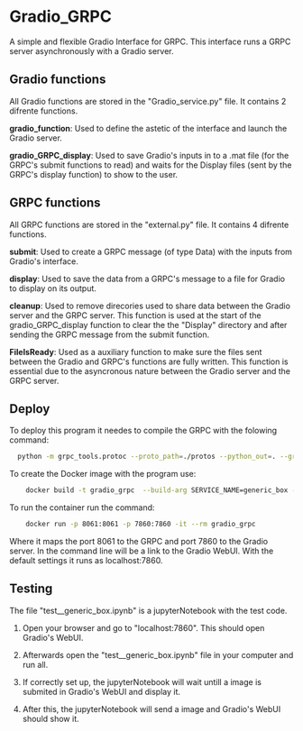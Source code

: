 
# Gradio_GRPC

A simple and flexible Gradio Interface for GRPC. This interface runs a GRPC server asynchronously with a Gradio server.

## Gradio functions

All Gradio functions are stored in the "Gradio_service.py" file. It contains 2 difrente functions. 

**gradio_function**:
Used to define the astetic of the interface and launch the Gradio server.

**gradio_GRPC_display**:
Used to save Gradio's inputs in to a .mat file (for the GRPC's submit functions to read) and waits for the Display files (sent by the GRPC's display function) to show to the user.

## GRPC functions

All GRPC functions are stored in the "external.py" file. It contains 4 difrente functions. 

**submit**:
Used to create a GRPC message (of type Data) with the inputs from Gradio's interface.   

**display**:
Used to save the data from a GRPC's message to a file for Gradio to display on its output.

**cleanup**:
Used to remove direcories used to share data between the Gradio server and the GRPC server. 
This function is used at the start of the gradio_GRPC_display function to clear the the "Display" directory and after sending the GRPC message from the submit function.

**FileIsReady**:
Used as a auxiliary function to make sure the files sent between the Gradio and GRPC's functions are fully written. This function is essential due to the asyncronous nature between the Gradio server and the GRPC server.


## Deploy

To deploy this program it needes to compile the GRPC with the folowing command:

```bash
  python -m grpc_tools.protoc --proto_path=./protos --python_out=. --grpc_python_out=. generic_box.proto
```
To create the Docker image with the program use:

```bash
    docker build -t gradio_grpc  --build-arg SERVICE_NAME=generic_box -f docker/Dockerfile .
```

To run the container run the command:

```bash
    docker run -p 8061:8061 -p 7860:7860 -it --rm gradio_grpc
```

Where it maps the port 8061 to the GRPC and port 7860 to the Gradio server. In the command line will be a link to the Gradio WebUI. With the default settings it runs as localhost:7860.



## Testing

The file "test__generic_box.ipynb" is a jupyterNotebook with the test code.

1. Open your browser and go to "localhost:7860". This should open Gradio's WebUI. 

2. Afterwards open the "test__generic_box.ipynb" file in your computer and run all.

3. If correctly set up, the jupyterNotebook will wait untill a image is submited in Gradio's WebUI and display it. 

4. After this, the jupyterNotebook will send a image and Gradio's WebUI should show it.


